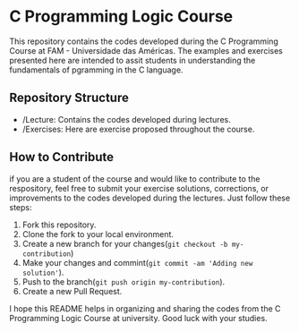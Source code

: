 # C Programming Logic Course

This repository contains the codes developed during the C Programming Course at FAM - Universidade das Américas. The examples and exercises presented here are intended to assit students 
in understanding the fundamentals of pgramming in the C language.  

## Repository Structure
- /Lecture: Contains the codes developed during lectures.
- /Exercises: Here are exercise proposed throughout the course.

## How to Contribute 
if you are a student of the course and would like to contribute to the respository, feel free to submit your exercise solutions, corrections, or improvements to the codes developed
during the lectures.
Just follow these steps:

1. Fork this repository.
2. Clone the fork to your local environment.
3. Create a new branch for your changes(`git checkout -b my-contribution`)
4. Make your changes and commint(`git commit -am 'Adding new solution'`).
5. Push to the branch(`git push origin my-contribution`).
6. Create a new Pull Request.

I hope this README helps in organizing and sharing the codes from the C Programming Logic Course at university. Good luck with your studies.
